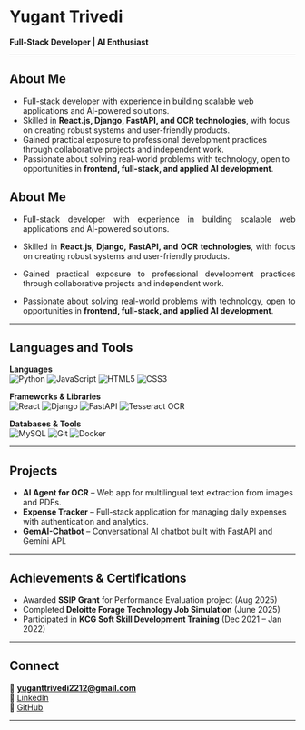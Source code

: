# Yugant Trivedi  

**Full-Stack Developer | AI Enthusiast**  

---

## About Me  

- Full-stack developer with experience in building scalable web applications and AI-powered solutions.  
- Skilled in **React.js, Django, FastAPI, and OCR technologies**, with focus on creating robust systems and user-friendly products.  
- Gained practical exposure to professional development practices through collaborative projects and independent work.  
- Passionate about solving real-world problems with technology, open to opportunities in **frontend, full-stack, and applied AI development**.  


## About Me  

- <p align="justify">Full-stack developer with experience in building scalable web applications and AI-powered solutions.</p>  
- <p align="justify">Skilled in <b>React.js, Django, FastAPI, and OCR technologies</b>, with focus on creating robust systems and user-friendly products.</p>  
- <p align="justify">Gained practical exposure to professional development practices through collaborative projects and independent work.</p>  
- <p align="justify">Passionate about solving real-world problems with technology, open to opportunities in <b>frontend, full-stack, and applied AI development</b>.</p>  


---

## Languages and Tools  

**Languages**  
![Python](https://img.shields.io/badge/-Python-black?style=flat-square&logo=python) 
![JavaScript](https://img.shields.io/badge/-JavaScript-black?style=flat-square&logo=javascript) 
![HTML5](https://img.shields.io/badge/-HTML5-orange?style=flat-square&logo=html5) 
![CSS3](https://img.shields.io/badge/-CSS3-blue?style=flat-square&logo=css3)  

**Frameworks & Libraries**  
![React](https://img.shields.io/badge/-React-blue?style=flat-square&logo=react) 
![Django](https://img.shields.io/badge/-Django-green?style=flat-square&logo=django) 
![FastAPI](https://img.shields.io/badge/-FastAPI-blue?style=flat-square&logo=fastapi) 
![Tesseract OCR](https://img.shields.io/badge/-Tesseract-black?style=flat-square)  

**Databases & Tools**  
![MySQL](https://img.shields.io/badge/-MySQL-blue?style=flat-square&logo=mysql) 
![Git](https://img.shields.io/badge/-Git-black?style=flat-square&logo=git) 
![Docker](https://img.shields.io/badge/-Docker-blue?style=flat-square&logo=docker) 

---

## Projects  

- **AI Agent for OCR** – Web app for multilingual text extraction from images and PDFs.  
- **Expense Tracker** – Full-stack application for managing daily expenses with authentication and analytics.  
- **GemAI-Chatbot** – Conversational AI chatbot built with FastAPI and Gemini API.  

---

## Achievements & Certifications  

- Awarded **SSIP Grant** for Performance Evaluation project (Aug 2025)  
- Completed **Deloitte Forage Technology Job Simulation** (June 2025)  
- Participated in **KCG Soft Skill Development Training** (Dec 2021 – Jan 2022)  

---

## Connect  

📧 **yuganttrivedi2212@gmail.com**  
🔗 [LinkedIn](https://linkedin.com/in/yuganttrivedi)  
🔗 [GitHub](https://github.com/yuganttrivedi)  

---
